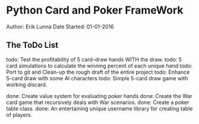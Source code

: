 Python Card and Poker FrameWork
===============

Author: Erik Lunna
Date Started: 01-01-2016


The ToDo List
-----------------

todo: Test the profitability of 5 card-draw hands WITH the draw.
todo: 5 card simulations to calculate the winning percent of each unique hand
todo: Port to git and Clean-up the rough draft of the entire project
todo: Enhance 5-card draw with some AI characters
todo: Simple 5-card draw game with working discard.

done: Create value system for evaluating poker hands
done: Create the War card game that recursively deals with War scenarios.
done: Create a poker table class.
done: An entertaining unique username library for creating table of players.
